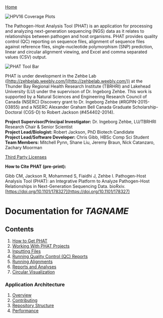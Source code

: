 [Home](https://chgibb.github.io/PHATDocs/)

![HPV16 Coverage Plots](https://chgibb.github.io//PHATDocs/docs/releases/0.1.0-beta.1/covHPV16white.png)

The Pathogen-Host Analysis Tool (PHAT) is an application for processing and analyzing next-generation sequencing (NGS) data as it relates to relationships between pathogen and host organisms. PHAT provides quality control (QC) reporting on sequence files, alignment of sequence files against reference files, single-nucleotide polymorphism (SNP) prediction, linear and circular alignment viewing, and Excel and comma separated values (CSV) output.

![PHAT Tool Bar](https://chgibb.github.io//PHATDocs/docs/latest/PHATtoolbar.png)

PHAT is under development in the Zehbe Lab ([http://zehbelab.weebly.com/](http://zehbelab.weebly.com/)) at the Thunder Bay Regional Health Research Institute (TBRHRI) and Lakehead University (LU) under the supervison of Dr. Ingeborg Zehbe. This work is supported by a Natural Sciences and Engineering Research Council of Canada (NSERC) Discovery grant to Dr. Ingeborg Zehbe (#RGPIN-2015-03855) and a NSERC Alexander Graham Bell Canada Graduate Scholarship-Doctoral (CGS-D) to Robert Jackson (#454402-2014).

**Project Supervisor/Principal Investigator:** Dr. Ingeborg Zehbe, LU/TBRHRI Research Chair & Senior Scientist    
**Project Lead/Biologist:** Robert Jackson, PhD Biotech Candidate    
**Project Lead/Software Developer:** Chris Gibb, HBSc Comp Sci Student  
**Team Members:** Mitchell Pynn, Shane Liu, Jeremy Braun, Nick Catanzaro, Zachary Moorman

[Third Party Licenses](https://chgibb.github.io/PHATDocs/docs/latest/thirdParty)

**How to Cite PHAT (pre-print):**

Gibb CM, Jackson R, Mohammed S, Fiaidhi J, Zehbe I. Pathogen-Host Analysis Tool (PHAT): an Integrative Platform to Analyze Pathogen-Host Relationships in Next-Generation Sequencing Data. bioRxiv. [https://doi.org/10.1101/178327](https://doi.org/10.1101/178327)

# Documentation for $TAGNAME$
## Contents
1. [How to Get PHAT](https://chgibb.github.io/PHATDocs/docs/latest/howToGetPHAT)
2. [Working With PHAT Projects](https://chgibb.github.io/PHATDocs/docs/latest/projects)
3. [Inputting Files](https://chgibb.github.io/PHATDocs/docs/latest/inputtingFiles)
4. [Running Quality Control (QC) Reports](https://chgibb.github.io/PHATDocs/docs/latest/QCReports)
5. [Running Alignments](https://chgibb.github.io/PHATDocs/docs/latest/runningAlignments)
6. [Reports and Analyses](https://chgibb.github.io/PHATDocs/docs/latest/reportsAndAnalyses)
7. [Circular Visualization](https://chgibb.github.io/PHATDocs/docs/latest/circularVisualization)

### Application Architecture
1. [Overview](https://chgibb.github.io/PHATDocs/docs/latest/archOverview)
2. [Contributing](https://chgibb.github.io/PHATDocs/docs/latest/contributingGuide)
3. [Repository Structure](https://chgibb.github.io/PHATDocs/docs/latest/repoStructure)
4. [Performance](https://chgibb.github.io/PHATDocs/docs/latest/performance)